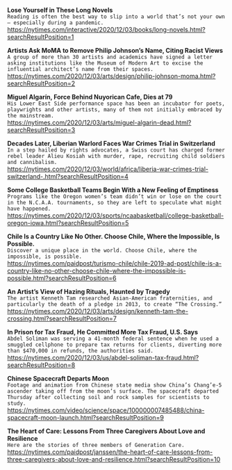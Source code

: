 **Lose Yourself in These Long Novels**\
`Reading is often the best way to slip into a world that’s not your own — especially during a pandemic.`\
https://nytimes.com/interactive/2020/12/03/books/long-novels.html?searchResultPosition=1

**Artists Ask MoMA to Remove Philip Johnson’s Name, Citing Racist Views**\
`A group of more than 30 artists and academics have signed a letter asking institutions like the Museum of Modern Art to excise the influential architect’s name from their spaces.`\
https://nytimes.com/2020/12/03/arts/design/philip-johnson-moma.html?searchResultPosition=2

**Miguel Algarín, Force Behind Nuyorican Cafe, Dies at 79**\
`His Lower East Side performance space has been an incubator for poets, playwrights and other artists, many of them not initially embraced by the mainstream.`\
https://nytimes.com/2020/12/03/arts/miguel-algarin-dead.html?searchResultPosition=3

**Decades Later, Liberian Warlord Faces War Crimes Trial in Switzerland**\
`In a step hailed by rights advocates, a Swiss court has charged former rebel leader Alieu Kosiah with murder, rape, recruiting child soldiers and cannibalism.`\
https://nytimes.com/2020/12/03/world/africa/liberia-war-crimes-trial-switzerland-.html?searchResultPosition=4

**Some College Basketball Teams Begin With a New Feeling of Emptiness**\
`Programs like the Oregon women’s team didn’t win or lose on the court in the N.C.A.A. tournaments, so they are left to speculate what might have happened.`\
https://nytimes.com/2020/12/03/sports/ncaabasketball/college-basketball-oregon-iowa.html?searchResultPosition=5

**Chile Is a Country Like No Other. Choose Chile, Where the Impossible, Is Possible.**\
`Discover a unique place in the world. Choose Chile, where the impossible, is possible.`\
https://nytimes.com/paidpost/turismo-chile/chile-2019-ad-post/chile-is-a-country-like-no-other-choose-chile-where-the-impossible-is-possible.html?searchResultPosition=6

**An Artist’s View of Hazing Rituals, Haunted by Tragedy**\
`The artist Kenneth Tam researched Asian-American fraternities, and particularly the death of a pledge in 2013, to create “The Crossing.”`\
https://nytimes.com/2020/12/03/arts/design/kenneth-tam-the-crossing.html?searchResultPosition=7

**In Prison for Tax Fraud, He Committed More Tax Fraud, U.S. Says**\
`Abdel Soliman was serving a 41-month federal sentence when he used a smuggled cellphone to prepare tax returns for clients, diverting more than $470,000 in refunds, the authorities said.`\
https://nytimes.com/2020/12/03/us/abdel-soliman-tax-fraud.html?searchResultPosition=8

**Chinese Spacecraft Departs Moon**\
`Footage and animation from Chinese state media show China’s Chang’e-5 ascender taking off from the moon’s surface. The spacecraft departed Thursday after collecting soil and rock samples for scientists to study.`\
https://nytimes.com/video/science/space/100000007485488/china-spacecraft-moon-launch.html?searchResultPosition=9

**The Heart of Care: Lessons From Three Caregivers About Love and Resilience**\
`Here are the stories of three members of Generation Care.`\
https://nytimes.com/paidpost/janssen/the-heart-of-care-lessons-from-three-caregivers-about-love-and-resilience.html?searchResultPosition=10

